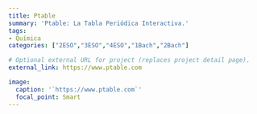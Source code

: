 ```yaml
---
title: Ptable
summary: 'Ptable: La Tabla Periódica Interactiva.'
tags:
- Química
categories: ["2ESO","3ESO","4ESO","1Bach","2Bach"]

# Optional external URL for project (replaces project detail page).
external_link: https://www.ptable.com

image:
  caption: '`https://www.ptable.com`'
  focal_point: Smart
---
```

